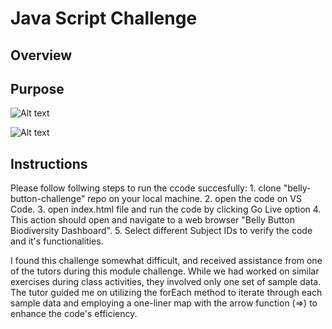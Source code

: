 # Java Script Challenge
## Overview




## Purpose



![Alt text]([relative/path/to/image.png](https://github.com/Ani2587/belly-button-challenge/assets/17106097/497a55a7-cd38-4612-aa94-15fa61ef4162))




![Alt text]([relative/path/to/image.png](https://github.com/Ani2587/belly-button-challenge/assets/17106097/a72429f6-99a4-4b83-baa4-e9e5d551a128))


## Instructions 

Please follow follwing steps to run the ccode succesfully:
    1. clone "belly-button-challenge" repo on your local machine.
    2. open the code on VS Code.
    3. open index.html file and run the code by clicking Go Live option
    4. This action should open and navigate to a web browser "Belly Button Biodiversity Dashboard". 
    5. Select different Subject IDs to verify the code and it's functionalities. 

I found this challenge somewhat difficult, and received assistance from one of the tutors during this module challenge. 
While we had worked on similar exercises during class activities, they involved only one set of sample data. 
The tutor guided me on utilizing the forEach method to iterate through each sample data and employing a one-liner map with the arrow function (=>) to enhance the code's efficiency.
